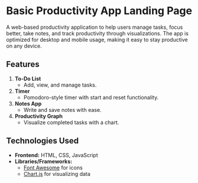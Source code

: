 # Basic Productivity App Landing Page

A web-based productivity application to help users manage tasks, focus better, take notes, and track productivity through visualizations. The app is optimized for desktop and mobile usage, making it easy to stay productive on any device.

## Features

1. **To-Do List**
   - Add, view, and manage tasks.
2. **Timer**
   - Pomodoro-style timer with start and reset functionality.
3. **Notes App**
   - Write and save notes with ease.
4. **Productivity Graph**
   - Visualize completed tasks with a chart.

## Technologies Used

- **Frontend:** HTML, CSS, JavaScript
- **Libraries/Frameworks:**
  - [Font Awesome](https://fontawesome.com/) for icons
  - [Chart.js](https://www.chartjs.org/) for visualizing data

